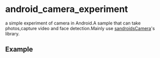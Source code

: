 # android_camera_experiment

a simple experiment of camera in Android.A sample that can take photos,capture video and face detection.Mainly use [sandroidsCamera](https://github.com/sandrios/sandriosCamera)'s library.

## Example
